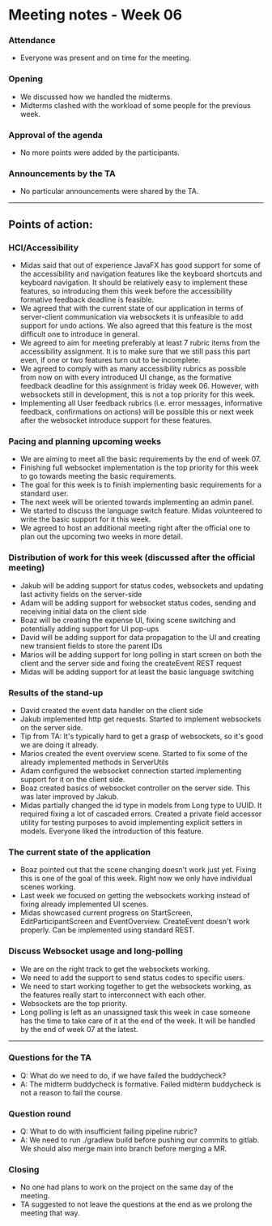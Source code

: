 # Meeting notes - Week 06

### Attendance
* Everyone was present and on time for the meeting.

### Opening
* We discussed how we handled the midterms.
* Midterms clashed with the workload of some people for the previous week.

### Approval of the agenda
* No more points were added by the participants.

### Announcements by the TA
* No particular announcements were shared by the TA.

---

## Points of action:

### HCI/Accessibility

* Midas said that out of experience JavaFX has good support for some of the accessibility 
and navigation features like the keyboard shortcuts and keyboard navigation. It should be 
relatively easy to implement these features, so introducing them this week before the 
accessibility formative feedback deadline is feasible.
* We agreed that with the current state of our application in terms of server-client communication
via websockets it is unfeasible to add support for undo actions. We also agreed that this feature 
is the most difficult one to introduce in general.
* We agreed to aim for meeting preferably at least 7 rubric items from the accessibility assignment.
It is to make sure that we still pass this part even, if one or two features turn out to be incomplete.
* We agreed to comply with as many accessibility rubrics as possible from now on with every introduced
UI change, as the formative feedback deadline for this assignment is friday week 06. However, with 
websockets still in development, this is not a top priority for this week.
* Implementing all User feedback rubrics (i.e. error messages, informative feedback, confirmations 
on actions) will be possible this or next week after the websocket introduce support for these
features.

### Pacing and planning upcoming weeks
* We are aiming to meet all the basic requirements by the end of week 07.
* Finishing full websocket implementation is the top priority for this week to go towards meeting the
basic requirements.
* The goal for this week is to finish implementing basic requirements for a standard user.
* The next week will be oriented towards implementing an admin panel.
* We started to discuss the language switch feature. Midas volunteered to write the basic support
for it this week.
* We agreed to host an additional meeting right after the official one to plan out the upcoming two
weeks in more detail.

### Distribution of work for this week (discussed after the official meeting)
* Jakub will be adding support for status codes, websockets and updating last activity
fields on the server-side
* Adam will be adding support for websocket status codes, sending and receiving initial
data on the client side
* Boaz will be creating the expense UI, fixing scene switching and potentially adding
support for UI pop-ups
* David will be adding support for data propagation to the UI and creating new 
transient fields to store the parent IDs
* Marios will be adding support for long polling in start screen on both the client
and the server side and fixing the createEvent REST request
* Midas will be adding support for at least the basic language switching

### Results of the stand-up
* David created the event data handler on the client side
* Jakub implemented http get requests. Started to implement websockets on the server side.
* Tip from TA: It's typically hard to get a grasp of websockets, so it's good we are doing it already.
* Marios created the event overview scene. Started to fix some of the already implemented
methods in ServerUtils
* Adam configured the websocket connection started implementing support for it on the client side.
* Boaz created basics of websocket controller on the server side. This was later improved by Jakub.
* Midas partially changed the id type in models from Long type to UUID. It required fixing
a lot of cascaded errors. Created a private field accessor utility for testing purposes
to avoid implementing explicit setters in models. Everyone liked the introduction of this feature.


### The current state of the application
* Boaz pointed out that the scene changing doesn't work just yet. Fixing this is one of the
goal of this week. Right now we only have individual scenes working.
* Last week we focused on getting the websockets working instead of fixing already
implemented UI scenes.
* Midas showcased current progress on StartScreen, EditParticipantScreen and EventOverview.
CreateEvent doesn't work properly. Can be implemented using standard REST.


### Discuss Websocket usage and long-polling
* We are on the right track to get the websockets working. 
* We need to add the support to send status codes to specific users.
* We need to start working together to get the websockets working, as the features really
start to interconnect with each other.
* Websockets are the top priority.
* Long polling is left as an unassigned task this week in case
someone has the time to take care of it at the end of the week. It will be handled by the
end of week 07 at the latest.

---

### Questions for the TA
- Q: What do we need to do, if we have failed the buddycheck?
- A: The midterm buddycheck is formative. Failed midterm buddycheck
is not a reason to fail the course.

### Question round
- Q: What to do with insufficient failing pipeline rubric?
- A: We need to run ./gradlew build before pushing our commits to gitlab.
We should also merge main into branch before merging a MR.

### Closing
* No one had plans to work on the project on the same day of the meeting.
* TA suggested to not leave the questions at the end as we prolong the meeting that way.